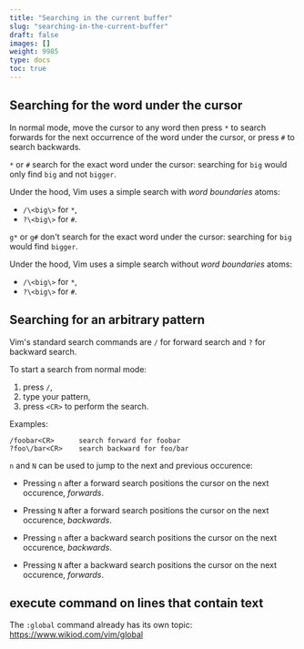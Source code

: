 ```yaml
---
title: "Searching in the current buffer"
slug: "searching-in-the-current-buffer"
draft: false
images: []
weight: 9985
type: docs
toc: true
---
```


## Searching for the word under the cursor
In normal mode, move the cursor to any word then press `*` to search forwards for the next occurrence of the word under the cursor, or press `#` to search backwards.

`*` or `#`  search for the exact word under the cursor: searching for `big` would only find `big` and not `bigger`.

Under the hood, Vim uses a simple search with *word boundaries* atoms:

- `/\<big\>` for `*`,
- `?\<big\>` for `#`.

`g*` or `g#` don't search for the exact word under the cursor: searching for `big` would find `bigger`.

Under the hood, Vim uses a simple search without *word boundaries* atoms:

- `/\<big\>` for `*`,
- `?\<big\>` for `#`.

## Searching for an arbitrary pattern
Vim's standard search commands are `/` for forward search and `?` for backward search.

To start a search from normal mode:

1. press `/`,
2. type your pattern,
3. press `<CR>` to perform the search.

Examples:

    /foobar<CR>      search forward for foobar
    ?foo\/bar<CR>    search backward for foo/bar

`n` and `N` can be used to jump to the next and previous occurence:

- Pressing `n` after a forward search positions the cursor on the next occurence, *forwards*.

- Pressing `N` after a forward search positions the cursor on the next occurence, *backwards*.

- Pressing `n` after a backward search positions the cursor on the next occurence, *backwards*.

- Pressing `N` after a backward search positions the cursor on the next occurence, *forwards*.

## execute command on lines that contain text
The `:global` command already has its own topic: https://www.wikiod.com/vim/global

